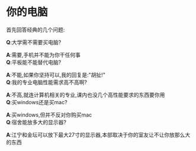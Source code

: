 # 你的电脑
首先回答经典的几个问题:

**Q**:大学需不需要买电脑? 

**A**:需要,手机并不能为你干任何事
<br>
**Q**:平板能不能替代电脑?

**A**:不能,如果你坚持可以,我的回复是:"胡扯!"
<br>
**Q**:我的专业电脑性能需求高不高啊?

**A**:不高,就连计算机相关的专业,课内也没几个高性能要求的东西要你用
<br>
**Q**:买windows还是买mac?

**A**:买windows,但并不反对你购买mac
<br>
**Q**:宿舍能放多大的显示器?

**A**:江宁和金坛可以放下最大27寸的显示器,本部取决于你的室友让不让你放那么大的东西